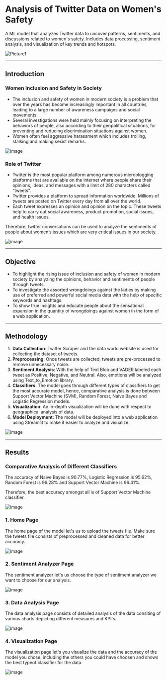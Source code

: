 # Analysis of Twitter Data on Women's Safety
A ML model that analyzes Twitter data to uncover patterns, sentiments, and discussions related to women's safety. Includes data processing, sentiment analysis, and visualization of key trends and hotspots.

![Picture1](https://github.com/user-attachments/assets/e20dbf63-c159-4474-86e0-d969d874615b)

---
## Introduction

### Women Inclusion and Safety in Society

- The inclusion and safety of women in modern society is a problem that over the years has become increasingly important in all countries, leading to a large number of awareness campaigns and social movements. 
- Several investigations were held mainly focusing on interpreting the behaviors of people, also according to their geopolitical situations, for preventing and reducing discrimination situations against women.
- Women often feel aggressive harassment which includes trolling, stalking and making sexist remarks.
  
![image](https://github.com/user-attachments/assets/ad8eb00d-2dff-4ce7-8fce-dbe91fac8414)


### Role of Twitter

- Twitter is the most popular platform among numerous microblogging platforms that are available on the internet where people share their opinions, ideas, and messages with a limit of 280 characters called “tweets”. 
- Twitter provides a platform to spread information worldwide. Millions of tweets are posted on Twitter every day from all over the world. 
- Each tweet expresses an opinion and opinion on the topic. These tweets help to carry out social awareness, product promotion, social issues, and health issues. 

Therefore, twitter conversations can be  used to analyze the sentiments of people about women’s issues which are very critical issues in our society.

![image](https://github.com/user-attachments/assets/eefc4aa0-e4bd-4d8c-aaca-8e2a5d5cf6dc)

---
## Objective

- To highlight the rising issue of  inclusion and safety of women in modern society by analyzing the opinions, behavior and sentiments of people through tweets.
- To investigate the assorted wrongdoings against the ladies by making use of preferred and powerful social media data with the help of specific keywords and hashtags.
- To show true insights and educate people about the sensational expansion in the quantity of wrongdoings against women in the form of a web application.

---
## Methodology

1. **Data Collection**: Twitter Scraper and the data world website is used for collecting the dataset of tweets.
2. **Preprocessing**: Once tweets are collected, tweets are pre-processed to remove unnecessary noise.
4. **Sentiment Analysis**: With the help of Text Blob and VADER labeled each tweet as Positive, Negative, and Neutral. Also, emotions will be analyzed using Text_to_Emotion library.
5. **Classifiers**:  The model goes through different types of classifiers to get the most accurate model, hence, comparative analysis is done between Support Vector Machine (SVM), Random Forest, Naive Bayes and Logistic Regression models.
6. **Visualization**: An in-depth visualization will be done with respect to geographical analysis of data.
7. **Model Deployment**: The model will be deployed into a web application using Streamlit to make it easier to analyze and visualize.

![image](https://github.com/user-attachments/assets/e3c264f5-16f3-4658-a636-cb6abf36abed)

---
## Results

### Comparative Analysis of Different Classifiers

The accuracy of Naive Bayes is 90.77%, Logistic Regression is 95.62%, Random Forest is 96.28% and Support Vector Machine is 96.41%. 

Therefore, the best accuracy amongst all  is of Support Vector Machine classifier.

![image](https://github.com/user-attachments/assets/b076b1ff-fa50-4443-842d-f8dac69f1d42)

### 1. Home Page
The home page of the model let's us to upload the tweets file. Make sure the tweets file consists of preprocessed and cleaned data for better accuracy.

![image](https://github.com/user-attachments/assets/fe745cd6-dc93-4b35-8e9a-8c2770121b7f)

### 2. Sentiment Analyzer Page
The sentiment analyzer let's us choose the type of sentiment analyzer we want to choose for our analysis.

![image](https://github.com/user-attachments/assets/f4b39320-6fe9-4c1c-af69-9ea02b61fd9b)

### 3. Data Analysis Page 
The data analysis page consists of detailed analysis of the data consiting of various charts depicting different measures and KPI's.

![image](https://github.com/user-attachments/assets/ef5d9941-aeb9-4d2b-b098-b0969f97697a)


### 4. Visualization Page
The visualization page let's you visualize the data and the accuracy of the model you chose, including the others you could have choosen and shows the best typeof classifier for the data.

![image](https://github.com/user-attachments/assets/4d5693f9-ccb5-4737-913e-b5c2862026ba)


